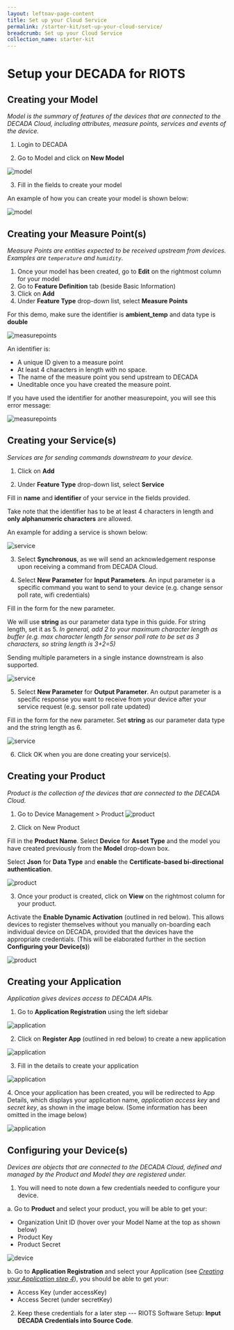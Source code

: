 ```yaml
---
layout: leftnav-page-content
title: Set up your Cloud Service
permalink: /starter-kit/set-up-your-cloud-service/
breadcrumb: Set up your Cloud Service
collection_name: starter-kit
---
```


# Setup your DECADA for RIOTS
## Creating your Model
*Model is the summary of features of the devices that are connected to the DECADA Cloud, including attributes, measure points, services and events of the device.*

1. Login to DECADA

2. Go to Model and click on **New Model**

![model](/images/riots-dk/decada-setup/decada_setup_model_1.png)

3. Fill in the fields to create your model

An example of how you can create your model is shown below:

![model](/images/riots-dk/decada-setup/decada_setup_model_2.png)



## Creating your Measure Point(s)
*Measure Points are entities expected to be received upstream from devices. Examples are `temperature` and `humidity`.*

1. Once your model has been created, go to **Edit** on the rightmost column for your model
2. Go to **Feature Definition** tab (beside Basic Information)
3. Click on **Add**
4. Under **Feature Type** drop-down list, select **Measure Points**

For this demo, make sure the identifier is **ambient_temp** and data type is **double**

![measurepoints](/images/riots-dk/decada-setup/decada_setup_measurepoints_1.png)

An identifier is:
- A unique ID given to a measure point
- At least 4 characters in length with no space.
- The name of the measure point you send upstream to DECADA
- Uneditable once you have created the measure point.

If you have used the identifier for another measurepoint, you will see this error message:

![measurepoints](/images/riots-dk/decada-setup/decada_setup_measurepoints_2.png)



## Creating your Service(s)
*Services are for sending commands downstream to your device.*

1. Click on **Add**

2. Under **Feature Type** drop-down list, select **Service**

Fill in **name** and **identifier** of your service in the fields provided.

Take note that the identifier has to be at least 4 characters in length and **only alphanumeric characters** are allowed.

An example for adding a service is shown below:

![service](/images/riots-dk/decada-setup/decada_setup_service_1.png)

3. Select **Synchronous**, as we will send an acknowledgement response upon receiving a command from DECADA Cloud.

4. Select **New Parameter** for **Input Parameters**. An input parameter is a specific command you want to send to your device (e.g. change sensor poll rate, wifi credentials)

Fill in the form for the new parameter. 

We will use **string** as our parameter data type in this guide. For string length, set it as 5. *In general, add 2 to your maximum character length as buffer (e.g. max character length for sensor poll rate to be set as 3 characters, so string length is 3+2=5)*

Sending multiple parameters in a single instance downstream is also supported.

![service](/images/riots-dk/decada-setup/decada_setup_service_2.png)

5. Select **New Parameter** for **Output Parameter**. An output parameter is a specific response you want to receive from your device after your service request (e.g. sensor poll rate updated)

Fill in the form for the new parameter. Set **string** as our parameter data type and the string length as 6.

![service](/images/riots-dk/decada-setup/decada_setup_service_3.png)

6. Click OK when you are done creating your service(s).



## Creating your Product
*Product is the collection of the devices that are connected to the DECADA Cloud.*

1. Go to Device Management > Product
![product](/images/riots-dk/decada-setup/decada_setup_product_1.png)

2. Click on New Product

Fill in the **Product Name**. Select **Device** for **Asset Type** and the model you have created previously from the **Model** drop-down box.

Select **Json** for **Data Type** and **enable** the **Certificate-based bi-directional authentication**.

![product](/images/riots-dk/decada-setup/decada_setup_product_2.png)

3. Once your product is created, click on **View** on the rightmost column for your product.

Activate the **Enable Dynamic Activation** (outlined in red below). This allows devices to register themselves without you manually on-boarding each individual device on DECADA, provided that the devices have the appropriate credentials. (This will be elaborated further in the section **Configuring your Device(s)**)

![product](/images/riots-dk/decada-setup/decada_setup_product_3.png)


## Creating your Application
*Application gives devices access to DECADA APIs.*

1. Go to **Application Registration** using the left sidebar

![application](/images/riots-dk/decada-setup/decada_setup_application_1.png)

2. Click on **Register App** (outlined in red below) to create a new application

![application](/images/riots-dk/decada-setup/decada_setup_application_2.png)

3. Fill in the details to create your application

![application](/images/riots-dk/decada-setup/decada_setup_application_3.png)

<a id="ApplicationDetails"></a>
4. Once your application has been created, you will be redirected to App Details, which displays your application name, *application access key* and *secret key*, as shown in the image below. (Some information has been omitted in the image below)

![application](/images/riots-dk/decada-setup/decada_setup_application_4.png)



## Configuring your Device(s)
*Devices are objects that are connected to the DECADA Cloud, defined and managed by the Product and Model they are registered under.*

1. You will need to note down a few credentials needed to configure your device.

  a. Go to **Product** and select your product, you will be able to get your:
   - Organization Unit ID (hover over your Model Name at the top as shown below)
   - Product Key
   - Product Secret

   ![device](/images/riots-dk/decada-setup/decada_setup_device_1.png)

  b. Go to **Application Registration** and select your Application (see *[Creating your Application step 4](#ApplicationDetails)*), you should be able to get your:
   - Access Key (under accessKey)
   - Access Secret (under secretKey)

2. Keep these credentials for a later step --- RIOTS Software Setup: **Input DECADA Credentials into Source Code**.

